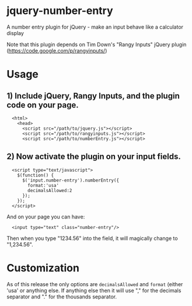 jquery-number-entry
===================

A number entry plugin for jQuery - make an input behave like a calculator display

Note that this plugin depends on Tim Down's "Rangy Inputs" jQuery plugin (https://code.google.com/p/rangyinputs/)

# Usage

## 1) Include jQuery, Rangy Inputs, and the plugin code on your page.

```
  <html>
    <head>
      <script src="/path/to/jquery.js"></script>
      <script src="/path/to/rangyinputs.js"></script>
      <script src="/path/to/numberEntry.js"></script>
```
## 2) Now activate the plugin on your input fields.
```
  <script type="text/javascript">
    $(function() {
      $('input.number-entry').numberEntry({
        format:'usa'
        decimalsAllowed:2
      });
    });
  </script>
```
And on your page you can have:
```
  <input type="text" class="number-entry"/>
```
Then when you type "1234.56" into the field, it will magically change to "1,234.56".

# Customization

As of this release the only options are `decimalsAllowed` and `format` (either 'usa' or anything else. If anything else then it will use "," for the decimals separator and "." for the thousands separator.

